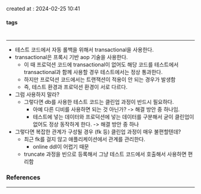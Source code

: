 created at : 2024-02-25 10:41

#### tags

#

--- 

- 테스트 코드에서 자동 롤백을 위해서 transactional을 사용한다.
- transactional은 프록시 기반 aop 기술을 사용한다.
	- 이 때 프로덕션 코드에 transactional이 없어도 해당 코드를 테스트에서 transactional과 함께 사용할 경우 테스트에서는 정상 통과한다.
	- 하지만 프로덕션 코드에서는 트랜잭션이 적용이 안 되는 경우가 발생함
	- 즉, 테스트 환경과 프로덕션 환경이 서로 다르다.
- 그럼 사용하지 말라?
	- 그렇다면 db를 사용한 테스트 코드는 클린업 과정이 반드시 필요하다.
		- 아예 다른 디비를 사용하면 되는 것 아닌가? -> 해결 방안 중 하나임.
		- 테스트에 넣는 데이터와 프로덕션에 넣는 데이터를 구분해서 굳이 클린업이 없어도 정상 동작하게 한다. -> 해결 방안 중 하나
- 그렇다면 복잡한 관계가 구성될 경우 (fk 등) 클린업 과정이 매우 불편할텐데?
	- 최근 fk를 걸지 않고 애플리케이션에서 관계를 관리한다.
		- online ddl이 어렵기 때문
	- truncate 과정을 빈으로 등록해서 그냥 테스트 코드에서 호출해서 사용하면 편리함
### References
---
[]()
